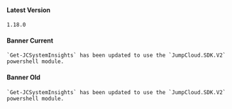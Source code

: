 #### Latest Version

```
1.18.0
```

#### Banner Current

```
`Get-JCSystemInsights` has been updated to use the `JumpCloud.SDK.V2` powershell module.
```

#### Banner Old

```
`Get-JCSystemInsights` has been updated to use the `JumpCloud.SDK.V2` powershell module.
```
